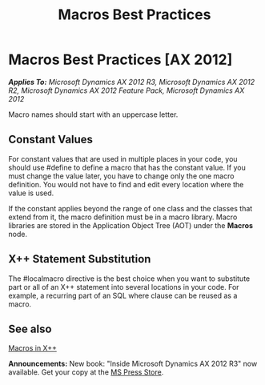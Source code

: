 ﻿---
title: Macros Best Practices
TOCTitle: Macros
ms:assetid: f5858de7-034f-4c60-8c2c-176295f0af39
ms:mtpsurl: https://msdn.microsoft.com/en-us/library/Aa889325(v=AX.60)
ms:contentKeyID: 35253554
ms.date: 05/18/2015
mtps_version: v=AX.60
---

# Macros Best Practices [AX 2012]


_**Applies To:** Microsoft Dynamics AX 2012 R3, Microsoft Dynamics AX 2012 R2, Microsoft Dynamics AX 2012 Feature Pack, Microsoft Dynamics AX 2012_

Macro names should start with an uppercase letter.

## Constant Values

For constant values that are used in multiple places in your code, you should use \#define to define a macro that has the constant value. If you must change the value later, you have to change only the one macro definition. You would not have to find and edit every location where the value is used.

If the constant applies beyond the range of one class and the classes that extend from it, the macro definition must be in a macro library. Macro libraries are stored in the Application Object Tree (AOT) under the **Macros** node.

## X++ Statement Substitution

The \#localmacro directive is the best choice when you want to substitute part or all of an X++ statement into several locations in your code. For example, a recurring part of an SQL where clause can be reused as a macro.

## See also

[Macros in X++](macros-in-x.md)

  
**Announcements:** New book: "Inside Microsoft Dynamics AX 2012 R3" now available. Get your copy at the [MS Press Store](https://www.microsoftpressstore.com/store/inside-microsoft-dynamics-ax-2012-r3-9780735685109).

